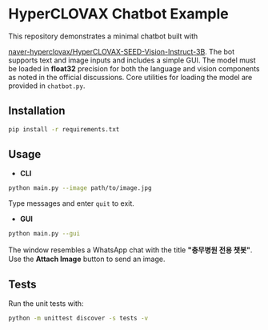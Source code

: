 # HyperCLOVAX Chatbot Example

This repository demonstrates a minimal chatbot built with

[naver-hyperclovax/HyperCLOVAX-SEED-Vision-Instruct-3B](https://huggingface.co/naver-hyperclovax/HyperCLOVAX-SEED-Vision-Instruct-3B).
The bot supports text and image inputs and includes a simple GUI. The
model must be loaded in **float32** precision for both the language and
vision components as noted in the official discussions. Core utilities
for loading the model are provided in `chatbot.py`.


## Installation

```bash
pip install -r requirements.txt
```

## Usage

- **CLI**

```bash
python main.py --image path/to/image.jpg
```
Type messages and enter `quit` to exit.

- **GUI**

```bash
python main.py --gui
```

The window resembles a WhatsApp chat with the title **"충무병원 전용 챗봇"**.
Use the **Attach Image** button to send an image.

## Tests

Run the unit tests with:

```bash
python -m unittest discover -s tests -v
```

